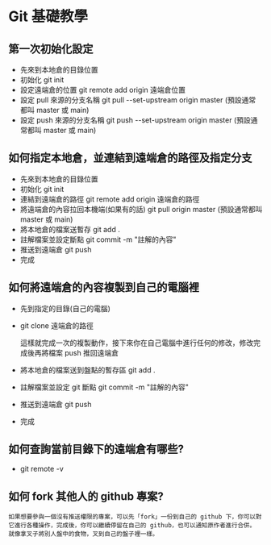 # Git 基礎教學

## 第一次初始化設定

  - 先來到本地倉的目錄位置
  - 初始化 git init
  - 設定遠端倉的位置 git remote add origin 遠端倉位置
  - 設定 pull 來源的分支名稱 git pull --set-upstream origin master (預設通常都叫 master 或 main)
  - 設定 push 來源的分支名稱 git push --set-upstream origin master (預設通常都叫 master 或 main)

## 如何指定本地倉，並連結到遠端倉的路徑及指定分支

  - 先來到本地倉的目錄位置
  - 初始化 git init
  - 連結到遠端倉的路徑 git remote add origin 遠端倉的路徑
  - 將遠端倉的內容拉回本機端(如果有的話) git pull origin master (預設通常都叫 master 或 main)
  - 將本地倉的檔案送暫存 git add .
  - 註解檔案並設定斷點 git commit -m "註解的內容"
  - 推送到遠端倉 git push
  - 完成

## 如何將遠端倉的內容複製到自己的電腦裡

  - 先到指定的目錄(自己的電腦)
  - git clone 遠端倉的路徑

    這樣就完成一次的複製動作，接下來你在自己電腦中進行任何的修改，修改完成後再將檔案 push 推回遠端倉

  - 將本地倉的檔案送到盤點的暫存區 git add .
  - 註解檔案並設定 git 斷點 git commit -m "註解的內容"
  - 推送到遠端倉 git push
  - 完成

## 如何查詢當前目錄下的遠端倉有哪些?

  - git remote -v

## 如何 fork 其他人的 github 專案?

    如果想要參與一個沒有推送權限的專案，可以先「fork」一份到自己的 github 下，你可以對它進行各種操作，完成後，你可以繼續停留在自己的 github，也可以通知原作者進行合併。
    就像拿叉子將別人盤中的食物，叉到自己的盤子裡一樣。
